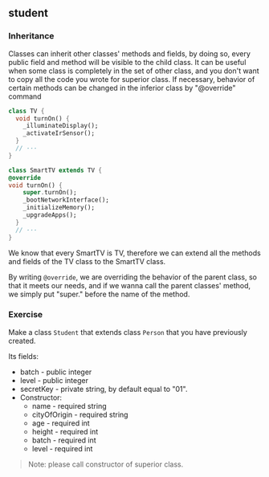 ## student

### Inheritance

Classes can inherit other classes' methods and fields, by doing so, every public field and method will be visible to the child class. It can be useful when some class is completely in the set of other class, and you don't want to copy all the code you wrote for superior class. If necessary, behavior of certain methods can be changed in the inferior class by "@override" command

```dart
class TV {
  void turnOn() {
    _illuminateDisplay();
    _activateIrSensor();
  }
  // ···
}

class SmartTV extends TV {
@override
void turnOn() {
    super.turnOn();
    _bootNetworkInterface();
    _initializeMemory();
    _upgradeApps();
  }
  // ···
}
```

We know that every SmartTV is TV, therefore we can extend all the methods and fields of the TV class to the SmartTV class.

By writing `@override`, we are overriding the behavior of the parent class, so that it meets our needs, and if we wanna call the parent classes' method, we simply put "super." before the name of the method.

### **Exercise**

Make a class `Student` that extends class `Person` that you have previously created.

Its fields:

- batch - public integer
- level - public integer
- secretKey - private string, by default equal to "01".
- Constructor:
  - name - required string
  - cityOfOrigin - required string
  - age - required int
  - height - required int
  - batch - required int
  - level - required int

> Note: please call constructor of superior class.
